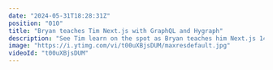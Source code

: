 ```yaml
---
date: "2024-05-31T18:28:31Z"
position: "010"
title: "Bryan teaches Tim Next.js with GraphQL and Hygraph"
description: "See Tim learn on the spot as Bryan teaches him Next.js 14 app directory with GraphQL and \"load more\" functionality with Hygraph.\n\nAsk us any questions in the chat and join the community: https://slack.hygraph.com"
image: "https://i.ytimg.com/vi/t00uXBjsDUM/maxresdefault.jpg"
videoId: "t00uXBjsDUM"
---
```


